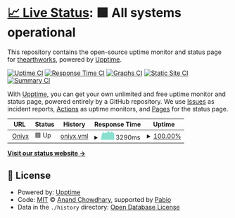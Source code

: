 # [📈 Live Status](https://earthworksinc.github.io/oniyx): <!--live status--> **🟩 All systems operational**

This repository contains the open-source uptime monitor and status page for [thearthworks](www.thearthworks.com), powered by [Upptime](https://github.com/upptime/upptime).

[![Uptime CI](https://github.com/earthworksinc/oniyx/workflows/Uptime%20CI/badge.svg)](https://github.com/earthworksinc/oniyx/actions?query=workflow%3A%22Uptime+CI%22)
[![Response Time CI](https://github.com/earthworksinc/oniyx/workflows/Response%20Time%20CI/badge.svg)](https://github.com/earthworksinc/oniyx/actions?query=workflow%3A%22Response+Time+CI%22)
[![Graphs CI](https://github.com/earthworksinc/oniyx/workflows/Graphs%20CI/badge.svg)](https://github.com/earthworksinc/oniyx/actions?query=workflow%3A%22Graphs+CI%22)
[![Static Site CI](https://github.com/earthworksinc/oniyx/workflows/Static%20Site%20CI/badge.svg)](https://github.com/earthworksinc/oniyx/actions?query=workflow%3A%22Static+Site+CI%22)
[![Summary CI](https://github.com/earthworksinc/oniyx/workflows/Summary%20CI/badge.svg)](https://github.com/earthworksinc/oniyx/actions?query=workflow%3A%22Summary+CI%22)

With [Upptime](https://upptime.js.org), you can get your own unlimited and free uptime monitor and status page, powered entirely by a GitHub repository. We use [Issues](https://github.com/earthworksinc/oniyx/issues) as incident reports, [Actions](https://github.com/earthworksinc/oniyx/actions) as uptime monitors, and [Pages](https://earthworksinc.github.io/oniyx) for the status page.

<!--start: status pages-->
<!-- This summary is generated by Upptime (https://github.com/upptime/upptime) -->
<!-- Do not edit this manually, your changes will be overwritten -->
<!-- prettier-ignore -->
| URL | Status | History | Response Time | Uptime |
| --- | ------ | ------- | ------------- | ------ |
| <img alt="" src="https://icons.duckduckgo.com/ip3/oniyx.io.ico" height="13"> [Oniyx](https://oniyx.io) | 🟩 Up | [oniyx.yml](https://github.com/earthworksinc/oniyx/commits/HEAD/history/oniyx.yml) | <details><summary><img alt="Response time graph" src="./graphs/oniyx/response-time-week.png" height="20"> 3290ms</summary><br><a href="https://earthworksinc.github.io/oniyx/history/oniyx"><img alt="Response time 3290" src="https://img.shields.io/endpoint?url=https%3A%2F%2Fraw.githubusercontent.com%2Fearthworksinc%2Foniyx%2FHEAD%2Fapi%2Foniyx%2Fresponse-time.json"></a><br><a href="https://earthworksinc.github.io/oniyx/history/oniyx"><img alt="24-hour response time 3326" src="https://img.shields.io/endpoint?url=https%3A%2F%2Fraw.githubusercontent.com%2Fearthworksinc%2Foniyx%2FHEAD%2Fapi%2Foniyx%2Fresponse-time-day.json"></a><br><a href="https://earthworksinc.github.io/oniyx/history/oniyx"><img alt="7-day response time 3290" src="https://img.shields.io/endpoint?url=https%3A%2F%2Fraw.githubusercontent.com%2Fearthworksinc%2Foniyx%2FHEAD%2Fapi%2Foniyx%2Fresponse-time-week.json"></a><br><a href="https://earthworksinc.github.io/oniyx/history/oniyx"><img alt="30-day response time 3290" src="https://img.shields.io/endpoint?url=https%3A%2F%2Fraw.githubusercontent.com%2Fearthworksinc%2Foniyx%2FHEAD%2Fapi%2Foniyx%2Fresponse-time-month.json"></a><br><a href="https://earthworksinc.github.io/oniyx/history/oniyx"><img alt="1-year response time 3290" src="https://img.shields.io/endpoint?url=https%3A%2F%2Fraw.githubusercontent.com%2Fearthworksinc%2Foniyx%2FHEAD%2Fapi%2Foniyx%2Fresponse-time-year.json"></a></details> | <details><summary><a href="https://earthworksinc.github.io/oniyx/history/oniyx">100.00%</a></summary><a href="https://earthworksinc.github.io/oniyx/history/oniyx"><img alt="All-time uptime 100.00%" src="https://img.shields.io/endpoint?url=https%3A%2F%2Fraw.githubusercontent.com%2Fearthworksinc%2Foniyx%2FHEAD%2Fapi%2Foniyx%2Fuptime.json"></a><br><a href="https://earthworksinc.github.io/oniyx/history/oniyx"><img alt="24-hour uptime 100.00%" src="https://img.shields.io/endpoint?url=https%3A%2F%2Fraw.githubusercontent.com%2Fearthworksinc%2Foniyx%2FHEAD%2Fapi%2Foniyx%2Fuptime-day.json"></a><br><a href="https://earthworksinc.github.io/oniyx/history/oniyx"><img alt="7-day uptime 100.00%" src="https://img.shields.io/endpoint?url=https%3A%2F%2Fraw.githubusercontent.com%2Fearthworksinc%2Foniyx%2FHEAD%2Fapi%2Foniyx%2Fuptime-week.json"></a><br><a href="https://earthworksinc.github.io/oniyx/history/oniyx"><img alt="30-day uptime 100.00%" src="https://img.shields.io/endpoint?url=https%3A%2F%2Fraw.githubusercontent.com%2Fearthworksinc%2Foniyx%2FHEAD%2Fapi%2Foniyx%2Fuptime-month.json"></a><br><a href="https://earthworksinc.github.io/oniyx/history/oniyx"><img alt="1-year uptime 100.00%" src="https://img.shields.io/endpoint?url=https%3A%2F%2Fraw.githubusercontent.com%2Fearthworksinc%2Foniyx%2FHEAD%2Fapi%2Foniyx%2Fuptime-year.json"></a></details>

<!--end: status pages-->

[**Visit our status website →**](https://earthworksinc.github.io/oniyx)

## 📄 License

- Powered by: [Upptime](https://github.com/upptime/upptime)
- Code: [MIT](./LICENSE) © [Anand Chowdhary](https://anandchowdhary.com), supported by [Pabio](https://pabio.com)
- Data in the `./history` directory: [Open Database License](https://opendatacommons.org/licenses/odbl/1-0/)
